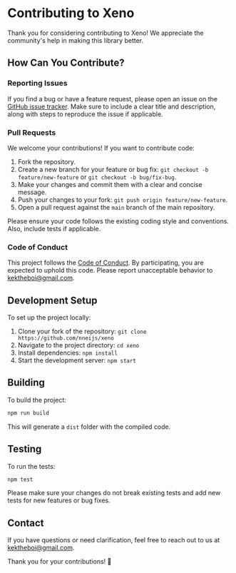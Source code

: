 # Contributing to Xeno

Thank you for considering contributing to Xeno! We appreciate the community's help in making this library better.

## How Can You Contribute?

### Reporting Issues

If you find a bug or have a feature request, please open an issue on the [GitHub issue tracker](https://github.com/nneijs/xeno/issues). Make sure to include a clear title and description, along with steps to reproduce the issue if applicable.

### Pull Requests

We welcome your contributions! If you want to contribute code:

1. Fork the repository.
2. Create a new branch for your feature or bug fix: `git checkout -b feature/new-feature` or `git checkout -b bug/fix-bug`.
3. Make your changes and commit them with a clear and concise message.
4. Push your changes to your fork: `git push origin feature/new-feature`.
5. Open a pull request against the `main` branch of the main repository.

Please ensure your code follows the existing coding style and conventions. Also, include tests if applicable.

### Code of Conduct

This project follows the [Code of Conduct](CODE_OF_CONDUCT.md). By participating, you are expected to uphold this code. Please report unacceptable behavior to [kektheboi@gmail.com](mailto:kektheboi@gmail.com).

## Development Setup

To set up the project locally:

1. Clone your fork of the repository: `git clone https://github.com/nneijs/xeno`
2. Navigate to the project directory: `cd xeno`
3. Install dependencies: `npm install`
4. Start the development server: `npm start`

## Building

To build the project:

```bash
npm run build
```

This will generate a `dist` folder with the compiled code.

## Testing

To run the tests:

```bash
npm test
```

Please make sure your changes do not break existing tests and add new tests for new features or bug fixes.

## Contact

If you have questions or need clarification, feel free to reach out to us at [kektheboi@gmail.com](mailto:kektheboi@gmail.com).

Thank you for your contributions! 🎉